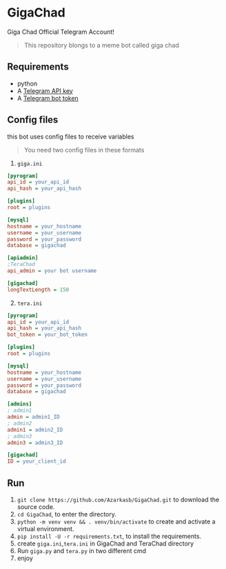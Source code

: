 # GigaChad
Giga Chad Official Telegram Account!

> This repository blongs to a meme bot called giga chad

## Requirements 
- python
- A [Telegram API key](//docs.pyrogram.org/intro/setup#api-keys)
- A [Telegram bot token](//t.me/botfather)

## Config files
this bot uses config files to receive variables
> You need two config files in these formats
1. `giga.ini`
  ```ini
  [pyrogram]
  api_id = your_api_id
  api_hash = your_api_hash

  [plugins]
  root = plugins

  [mysql]
  hostname = your_hostname
  username = your_username
  password = your_password
  database = gigachad

  [apiadmin]
  ;TeraChad
  api_admin = your bot username

  [gigachad]
  longTextLength = 150
   ```
2. `tera.ini`
```ini
[pyrogram]
api_id = your_api_id
api_hash = your_api_hash
bot_token = your_bot_token

[plugins]
root = plugins

[mysql]
hostname = your_hostname
username = your_username
password = your_password
database = gigachad

[admins]
; admin1
admin = admin1_ID
; admin2
admin1 = admin2_ID
; admin3
admin3 = admin3_ID

[gigachad]
ID = your_client_id
```

## Run

1. `git clone https://github.com/Azarkasb/GigaChad.git` to download the source code.
2. `cd GigaChad`, to enter the directory.
3. `python -m venv venv && . venv/bin/activate` to create and activate a virtual environment.
4. `pip install -U -r requirements.txt`, to install the requirements.
5. create `giga.ini`,`tera.ini` in GigaChad and TeraChad directory
6. Run `giga.py` and `tera.py` in two different cmd
7. enjoy
